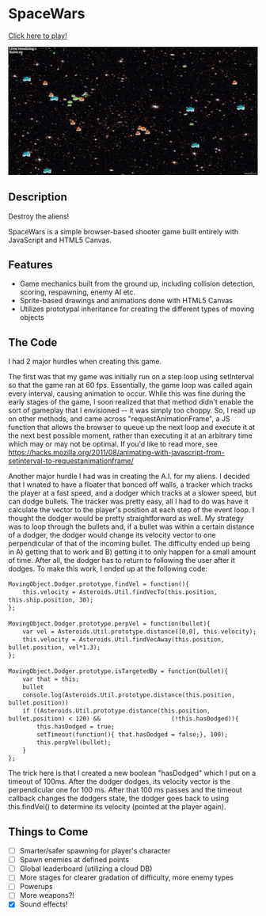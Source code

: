 # SpaceWars
[Click here to play!](https://dammo001.github.io/SpaceWarsFinal)

![screenshot](./assets/spacewarsGif.gif)

## Description
Destroy the aliens!

SpaceWars is a simple browser-based shooter game built entirely with JavaScript and HTML5 Canvas.

## Features
* Game mechanics built from the ground up, including collision detection, scoring, respawning, enemy AI etc.
* Sprite-based drawings and animations done with HTML5 Canvas
* Utilizes prototypal inheritance for creating the different types of moving objects


## The Code 
I had 2 major hurdles when creating this game. 

The first was that my game was initially run on a step loop using setInterval so that the game ran at 60 fps. Essentially, the game loop was called again every interval, causing animation to occur. While this was fine during the early stages of the game, I soon realized that that method didn't enable the sort of gameplay that I envisioned -- it was simply too choppy. So, I read up on other methods, and came across "requestAnimationFrame", a JS function that allows the browser to queue up the next loop and execute it at the next best possible moment, rather than executing it at an arbitrary time which may or may not be optimal. If you'd like to read more, see https://hacks.mozilla.org/2011/08/animating-with-javascript-from-setinterval-to-requestanimationframe/

Another major hurdle I had was in creating the A.I. for my aliens. I decided that I wnated to have a floater that bonced off walls, a tracker which tracks the player at a fast speed, and a dodger which tracks at a slower speed, but can dodge bullets. The tracker was pretty easy, all I had to do was have it calculate the vector to the player's position at each step of the event loop. I thought the dodger would be pretty straightforward as well. My strategy was to loop through the bullets and, if a bullet was within a certain distance of a dodger, the dodger would change its velocity vector to one perpendicular of that of the incoming bullet. The difficulty ended up being in A) getting that to work and B) getting it to only happen for a small amount of time. After all, the dodger has to return to following the user after it dodges. To make this work, I ended up at the following code: 


	MovingObject.Dodger.prototype.findVel = function(){
		this.velocity = Asteroids.Util.findVecTo(this.position, this.ship.position, 30); 
	};

	MovingObject.Dodger.prototype.perpVel = function(bullet){
		var vel = Asteroids.Util.prototype.distance([0,0], this.velocity); 
		this.velocity = Asteroids.Util.findVecAway(this.position, bullet.position, vel*1.3);
	};

	MovingObject.Dodger.prototype.isTargetedBy = function(bullet){	
		var that = this; 
		bullet
		console.log(Asteroids.Util.prototype.distance(this.position, bullet.position))	
		if ((Asteroids.Util.prototype.distance(this.position, bullet.position) < 120) && 					(!this.hasDodged)){
			this.hasDodged = true;
			setTimeout(function(){ that.hasDodged = false;}, 100); 
			this.perpVel(bullet); 
		} 
	};
	
	
The trick here is that I created a new boolean "hasDodged" which I put on a timeout of 100ms. After the dodger dodges, its velocity vector is the perpendicular one for 100 ms. After that 100 ms passes and the timeout callback changes the dodgers state, the dodger goes back to using this.findVel() to determine its velocity (pointed at the player again). 

## Things to Come
* [ ] Smarter/safer spawning for player's character
* [ ] Spawn enemies at defined points
* [ ] Global leaderboard (utilizing a cloud DB)
* [ ] More stages for clearer gradation of difficulty, more enemy types
* [ ] Powerups
* [ ] More weapons?!
* [x] Sound effects!
